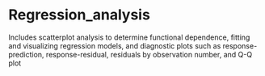 # Regression_analysis
Includes scatterplot analysis to determine functional dependence, fitting and visualizing regression models, and diagnostic plots such as response-prediction, response-residual, residuals by observation number, and Q-Q plot
